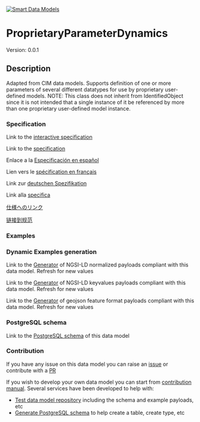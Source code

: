 [![Smart Data Models](https://smartdatamodels.org/wp-content/uploads/2022/01/SmartDataModels_logo.png "Logo")](https://smartdatamodels.org)
# ProprietaryParameterDynamics
Version: 0.0.1

## Description 

Adapted from CIM data models. Supports definition of one or more parameters of several different datatypes for use by proprietary user-defined models.  NOTE: This class does not inherit from IdentifiedObject since it is not intended that a single instance of it be referenced by more than one proprietary user-defined model instance.
### Specification

Link to the [interactive specification](https://swagger.lab.fiware.org/?url=https://smart-data-models.github.io/dataModel.EnergyCIM/ProprietaryParameterDynamics/swagger.yaml)

Link to the [specification](https://github.com/smart-data-models/dataModel.EnergyCIM/blob/master/ProprietaryParameterDynamics/doc/spec.md)

Enlace a la [Especificación en español](https://github.com/smart-data-models/dataModel.EnergyCIM/blob/master/ProprietaryParameterDynamics/doc/spec_ES.md)

Lien vers le [spécification en français](https://github.com/smart-data-models/dataModel.EnergyCIM/blob/master/ProprietaryParameterDynamics/doc/spec_FR.md)

Link zur [deutschen Spezifikation](https://github.com/smart-data-models/dataModel.EnergyCIM/blob/master/ProprietaryParameterDynamics/doc/spec_DE.md)

Link alla [specifica](https://github.com/smart-data-models/dataModel.EnergyCIM/blob/master/ProprietaryParameterDynamics/doc/spec_IT.md)

[仕様へのリンク](https://github.com/smart-data-models/dataModel.EnergyCIM/blob/master/ProprietaryParameterDynamics/doc/spec_JA.md)

[链接到规范](https://github.com/smart-data-models/dataModel.EnergyCIM/blob/master/ProprietaryParameterDynamics/doc/spec_ZH.md)
### Examples
### Dynamic Examples generation

Link to the [Generator](https://smartdatamodels.org/extra/ngsi-ld_generator.php?schemaUrl=https://raw.githubusercontent.com/smart-data-models/dataModel.EnergyCIM/master/ProprietaryParameterDynamics/schema.json&email=info@smartdatamodels.org) of NGSI-LD normalized payloads compliant with this data model. Refresh for new values

Link to the [Generator](https://smartdatamodels.org/extra/ngsi-ld_generator_keyvalues.php?schemaUrl=https://raw.githubusercontent.com/smart-data-models/dataModel.EnergyCIM/master/ProprietaryParameterDynamics/schema.json&email=info@smartdatamodels.org) of NGSI-LD keyvalues payloads compliant with this data model. Refresh for new values

Link to the [Generator](https://smartdatamodels.org/extra/geojson_features_generator.php?schemaUrl=https://raw.githubusercontent.com/smart-data-models/dataModel.EnergyCIM/master/ProprietaryParameterDynamics/schema.json&email=info@smartdatamodels.org) of geojson feature format payloads compliant with this data model. Refresh for new values
### PostgreSQL schema

Link to the [PostgreSQL schema](https://github.com/smart-data-models/dataModel.EnergyCIM/blob/master/ProprietaryParameterDynamics/schema.sql) of this data model
### Contribution

 If you have any issue on this data model you can raise an [issue](https://github.com/smart-data-models/dataModel.EnergyCIM/issues)  or contribute with a [PR](https://github.com/smart-data-models/dataModel.EnergyCIM/pulls)

 If you wish to develop your own data model you can start from [contribution manual](https://bit.ly/contribution_manual). Several services have been developed to help with: 
 - [Test data model repository](https://smartdatamodels.org/index.php/data-models-contribution-api/) including the schema and example payloads, etc
 - [Generate PostgreSQL schema](https://smartdatamodels.org/index.php/sql-service/) to help create a table, create type, etc